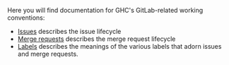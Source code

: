 Here you will find documentation for GHC's GitLab-related working conventions:

 * [Issues](gitlab/issues) describes the issue lifecycle
 * [Merge requests](gitlab/merge-requests) describes the merge request lifecycle
 * [Labels](gitlab/labels) describes the meanings of the various labels that adorn issues and merge requests.